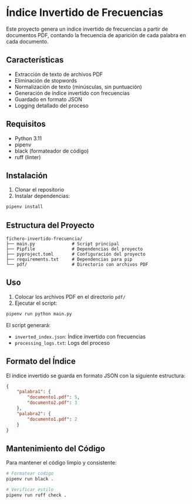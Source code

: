 # Índice Invertido de Frecuencias

Este proyecto genera un índice invertido de frecuencias a partir de documentos PDF, contando la frecuencia de aparición de cada palabra en cada documento.

## Características

- Extracción de texto de archivos PDF
- Eliminación de stopwords
- Normalización de texto (minúsculas, sin puntuación)
- Generación de índice invertido con frecuencias
- Guardado en formato JSON
- Logging detallado del proceso

## Requisitos

- Python 3.11
- pipenv
- black (formateador de código)
- ruff (linter)

## Instalación

1. Clonar el repositorio
2. Instalar dependencias:
```bash
pipenv install
```

## Estructura del Proyecto

```
fichero-invertido-frecuencia/
├── main.py              # Script principal
├── Pipfile              # Dependencias del proyecto
├── pyproject.toml       # Configuración del proyecto
├── requirements.txt     # Dependencias para pip
└── pdf/                 # Directorio con archivos PDF
```

## Uso

1. Colocar los archivos PDF en el directorio `pdf/`
2. Ejecutar el script:
```bash
pipenv run python main.py
```

El script generará:
- `inverted_index.json`: Índice invertido con frecuencias
- `processing_logs.txt`: Logs del proceso

## Formato del Índice

El índice invertido se guarda en formato JSON con la siguiente estructura:
```json
{
    "palabra1": {
        "documento1.pdf": 5,
        "documento2.pdf": 3
    },
    "palabra2": {
        "documento1.pdf": 2
    }
}
```

## Mantenimiento del Código

Para mantener el código limpio y consistente:
```bash
# Formatear código
pipenv run black .

# Verificar estilo
pipenv run ruff check .
``` 